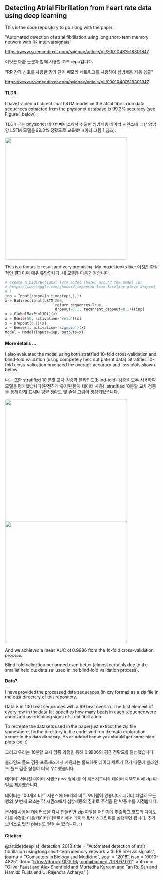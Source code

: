 ## Detecting Atrial Fibrillation from heart rate data using deep learning

This is the code repository to go along with the paper:

"Automated detection of atrial fibrillation using long short-term memory network with RR interval signals"

https://www.sciencedirect.com/science/article/pii/S0010482518301847

이것은 다음 논문과 함께 사용할 코드 repo입니다.

"RR 간격 신호를 사용한 장기 단기 메모리 네트워크를 사용하여 심방세동 자동 검출"

https://www.sciencedirect.com/science/article/pii/S0010482518301847

#### TLDR

I have trained a bidirectional LSTM model on the atrial fibrillation data sequences extracted from the physionet database to 99.3% accuracy (see Figure 1 below).

TLDR
나는 physionet 데이터베이스에서 추출한 심방세동 데이터 시퀀스에 대한 양방향 LSTM 모델을 99.3% 정확도로 교육했다(아래 그림 1 참조).

<p float="left">
  <img src="./results/initial_af_lstm_training.png" width="400" />
</p>

This is a fantastic result and very promising. My model looks like:
이것은 환상적인 결과이며 매우 유망합니다. 내 모델은 다음과 같습니다.

~~~python
# create a bidirectional lstm model (based around the model in:
# https://www.kaggle.com/jhoward/improved-lstm-baseline-glove-dropout
# )
inp = Input(shape=(n_timesteps,1,))
x = Bidirectional(LSTM(200, 
                       return_sequences=True, 
                       dropout=0.1, recurrent_dropout=0.1))(inp)
x = GlobalMaxPool1D()(x)
x = Dense(50, activation="relu")(x)
x = Dropout(0.1)(x)
x = Dense(1, activation='sigmoid')(x)
model = Model(inputs=inp, outputs=x)

~~~

#### More details ...

I also evaluated the model using both stratified 10-fold cross-validation and blind-fold validation (using completely held out patient data). Stratified 10-fold cross-validation produced the average accuracy and loss plots shown below:

나는 또한 stratified 10 분할 교차 검증과 블라인드(blind-fold) 검증을 모두 사용하여 모델을 평가했습니다(완전하게 유지된 환자 데이터 사용). stratified 10분할 교차 검증을 통해 아래 표시된 평균 정확도 및 손실 그림이 생성되었습니다.

<p>
  <img src="./results/crossvalidation_accuracy.png" width="400" />
  <img src="./results/crossvalidation_loss.png" width="400" />
</p>

And we achieved a mean AUC of 0.9986 from the 10-fold cross-validation process.

Blind-fold validation performed even better (almost certainly due to the smaller held out data set used in the blind-fold validation process).

#### Data?

I have provided the processed data sequences (in csv format) as a zip file in the data directory of this repository.

Data is in 100 beat sequences with a 99 beat overlap.  The first element of every row in the data file specifies how many beats in each sequence were annotated as exhibiting signs of atrial fibrillation.

To recreate the datasets used in the paper just extract the zip file somewhere, fix the directory in the code, and run the data exploration scripts in the data directory.  As an added bonus you should get some nice plots too! :)


그리고 우리는 10분할 교차 검증 과정을 통해 0.9986의 평균 정확도를 달성했습니다.

블라인드 폴드 검증 프로세스에서 사용되는 홀드아웃 데이터 세트가 작기 때문에 블라인드 폴드 검증 성능이 더욱 우수했습니다.

데이터?
처리된 데이터 시퀀스(csv 형식)를 이 리포지토리의 데이터 디렉토리에 zip 파일로 제공했습니다.

데이터는 100개의 비트 시퀀스에 99개의 비트 오버랩이 있습니다. 데이터 파일의 모든 행의 첫 번째 요소는 각 시퀀스에서 심방세동의 징후로 주석을 단 박동 수를 지정합니다.

문서에 사용된 데이터셋을 다시 만들려면 zip 파일을 어딘가에 추출하고 코드의 디렉토리를 수정한 다음 데이터 디렉토리에서 데이터 탐색 스크립트를 실행하면 됩니다. 추가 보너스로 멋진 plots 도 얻을 수 있습니다. :)

#### Citation:

@article{deep_af_detection_2018,
title = "Automated detection of atrial fibrillation using long short-term memory network with RR interval signals",
journal = "Computers in Biology and Medicine",
year = "2018",
issn = "0010-4825",
doi = "https://doi.org/10.1016/j.compbiomed.2018.07.001",
author = "Oliver Faust and Alex Shenfield and Murtadha Kareem and Tan Ru San and Hamido Fujita and U. Rajendra Acharya"
}
